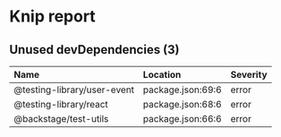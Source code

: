 # Knip report

## Unused devDependencies (3)

| Name                        | Location          | Severity |
| :-------------------------- | :---------------- | :------- |
| @testing-library/user-event | package.json:69:6 | error    |
| @testing-library/react      | package.json:68:6 | error    |
| @backstage/test-utils       | package.json:66:6 | error    |
